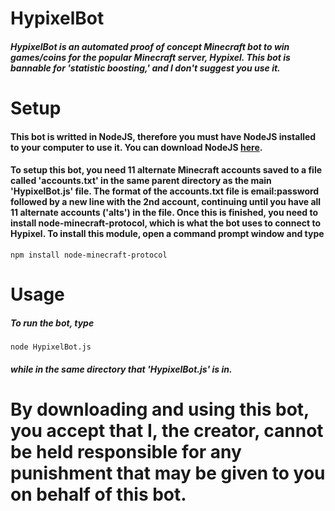 # HypixelBot

##### HypixelBot is an automated proof of concept Minecraft bot to win games/coins for the popular Minecraft server, Hypixel. This bot is bannable for 'statistic boosting,' and I don't suggest you use it.

# Setup

#### This bot is writted in NodeJS, therefore you must have NodeJS installed to your computer to use it. You can download NodeJS [here](https://nodejs.org/en/).

#### To setup this bot, you need 11 alternate Minecraft accounts saved to a file called 'accounts.txt' in the same parent directory as the main 'HypixelBot.js' file. The format of the accounts.txt file is email:password followed by a new line with the 2nd account, continuing until you have all 11 alternate accounts ('alts') in the file. Once this is finished, you need to install node-minecraft-protocol, which is what the bot uses to connect to Hypixel. To install this module, open a command prompt window and type

    npm install node-minecraft-protocol

# Usage

##### To run the bot, type

    node HypixelBot.js

##### while in the same directory that 'HypixelBot.js' is in.



# By downloading and using this bot, you accept that I, the creator, cannot be held responsible for any punishment that may be given to you on behalf of this bot.
